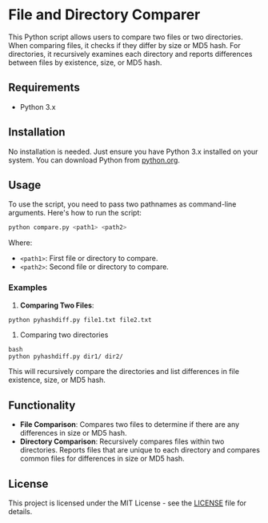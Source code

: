 # File and Directory Comparer

This Python script allows users to compare two files or two directories. When comparing files, it checks if they differ by size or MD5 hash. For directories, it recursively examines each directory and reports differences between files by existence, size, or MD5 hash.

## Requirements

- Python 3.x

## Installation

No installation is needed. Just ensure you have Python 3.x installed on your system. You can download Python from [python.org](https://www.python.org/downloads/).

## Usage

To use the script, you need to pass two pathnames as command-line arguments. Here's how to run the script:

```bash
python compare.py <path1> <path2>
```

Where:
- `<path1>`: First file or directory to compare.
- `<path2>`: Second file or directory to compare.

### Examples

1. **Comparing Two Files**:

```bash
python pyhashdiff.py file1.txt file2.txt
```

1. Comparing two directories

```
bash
python pyhashdiff.py dir1/ dir2/
```

This will recursively compare the directories and list differences in file existence, size, or MD5 hash.

## Functionality

- **File Comparison**: Compares two files to determine if there are any differences in size or MD5 hash.
- **Directory Comparison**: Recursively compares files within two directories. Reports files that are unique to each directory and compares common files for differences in size or MD5 hash.

## License

This project is licensed under the MIT License - see the [LICENSE](LICENSE.md) file for details.
